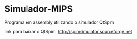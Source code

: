 # Simulador-MIPS
Programa em assembly utilizando o simulador QtSpim

link para baixar o QtSpim: http://spimsimulator.sourceforge.net
